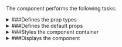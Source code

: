 The component performs the following tasks:

<details>
	<summary>###Defines the prop types

</summary>
* The active image

</details>

<details>
	<summary>###Defines the default props

</summary>
</details>

<details>
	<summary>###Styles the component container

</summary>
</details>

<details>
	<summary>###Displays the component

</summary>
* Prepares an array to hold the refs to each slide

* Prepares the slides

* Renders the slides

</details>

